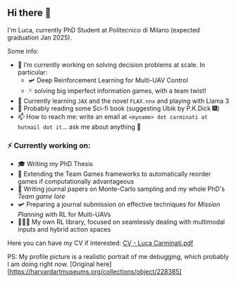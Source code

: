 ## Hi there 👋
I'm Luca, currently PhD Student at Politecnico di Milano (expected graduation Jan 2025).

Some info:
- 🔭 I’m currently working on solving decision problems at scale. In particular:
  - 🛩️ Deep Reinforcement Learning for Multi-UAV Control
  - 🃏 solving big imperfect information games, with a team twist!
- 🌱 Currently learning `JAX` and the novel `FLAX.nnx` and playing with Llama 3
- 📕 Probably reading some Sci-fi book (suggesting Ubik by P.K.Dick 🎆)
- 📫 How to reach me: write an email at `<myname> dot carminati at hotmail dot it`... ask me about anything 🤗

### ⚡ Currently working on:
- 🎓 Writing my PhD Thesis
- 🧪 Extending the Team Games frameworks to automatically reorder games if computationally advantageous
- 📖 Writing journal papers on Monte-Carlo sampling and my whole PhD's _Team game lore_
- 🛩️ Preparing a journal submission on effective techniques for _Mission Planning_ with RL for Multi-UAVs
- 👨🏻‍💻 My own RL library, focused on seamlessly dealing with multimodal inputs and hybrid action spaces
 
Here you can have my CV if interested: [CV - Luca Carminati.pdf](https://github.com/user-attachments/files/16575942/CV.-.Luca.Carminati.pdf)

PS: My profile picture is a realistic portrait of me debugging, which probably I am doing right now. [Original here][https://harvardartmuseums.org/collections/object/228385]
